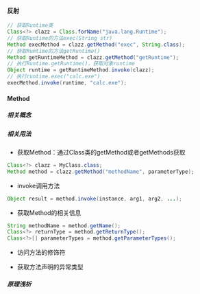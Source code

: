 #### 反射

```java
// 获取Runtime类
Class<?> clazz = Class.forName("java.lang.Runtime");
// 获取Runtime的方法exec(String str)
Method execMethod = clazz.getMethod("exec", String.class);
// 获取Rumtime的方法getRuntime()
Method getRuntimeMethod = clazz.getMethod("getRuntime");
// 执行Runtime.getRuntime()，获取对象runtime
Object runtime = getRuntimeMethod.invoke(clazz);
// 执行runtime.exec("calc.exe")
execMethod.invoke(runtime, "calc.exe");
```

#### Method

##### 相关概念

##### 相关用法

* 获取Method：通过Class类的getMethod或者getMethods获取

```java
Class<?> clazz = MyClass.class;
Method method = clazz.getMethod("methodName", parameterType);
```

* invoke调用方法

```java
Object result = method.invoke(instance, arg1, arg2, ...);
```

* 获取Method的相关信息

```java
String methodName = method.getName();
Class<?> returnType = method.getReturnType();
Class<?>[] parameterTypes = method.getParameterTypes();
```

* 访问方法的修饰符

* 获取方法声明的异常类型

##### 原理浅析


